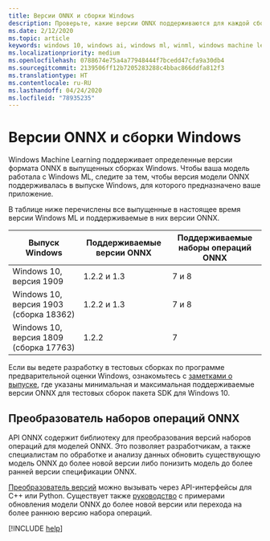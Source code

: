 ```yaml
---
title: Версии ONNX и сборки Windows
description: Проверьте, какие версии ONNX поддерживаются для каждой сборки Windows 10.
ms.date: 2/12/2020
ms.topic: article
keywords: windows 10, windows ai, windows ml, winml, windows machine learning, onnx
ms.localizationpriority: medium
ms.openlocfilehash: 0788674e75a4a77948444f7bcedd47cfa9a30db4
ms.sourcegitcommit: 2139506ff12b7205283288c4bbac866ddfa812f3
ms.translationtype: HT
ms.contentlocale: ru-RU
ms.lasthandoff: 04/24/2020
ms.locfileid: "78935235"
---
```

# <a name="onnx-versions-and-windows-builds"></a>Версии ONNX и сборки Windows

Windows Machine Learning поддерживает определенные версии формата ONNX в выпущенных сборках Windows. Чтобы ваша модель работала с Windows ML, следите за тем, чтобы версия модели ONNX поддерживалась в выпуске Windows, для которого предназначено ваше приложение.

В таблице ниже перечислены все выпущенные в настоящее время версии Windows ML и поддерживаемые в них версии ONNX.

| Выпуск Windows | Поддерживаемые версии ONNX | Поддерживаемые наборы операций ONNX |
|-----------------|-------------------------|-----------------------|
| Windows 10, версия 1909 | 1.2.2 и 1.3 | 7 и 8 |
| Windows 10, версия 1903 (сборка 18362) | 1.2.2 и 1.3 | 7 и 8 |
| Windows 10, версия 1809 (сборка 17763) | 1.2.2 | 7 |

Если вы ведете разработку в тестовых сборках по программе предварительной оценки Windows, ознакомьтесь с [заметками о выпуске](release-notes.md), где указаны минимальная и максимальная поддерживаемые версии ONNX для тестовых сборок пакета SDK для Windows 10.

## <a name="onnx-opset-converter"></a>Преобразователь наборов операций ONNX

API ONNX содержит библиотеку для преобразования версий наборов операций для моделей ONNX. Это позволяет разработчикам, а также специалистам по обработке и анализу данных обновить существующую модель ONNX до более новой версии либо понизить модель до более ранней версии спецификации ONNX.

[Преобразователь версий](https://github.com/onnx/onnx/blob/master/docs/VersionConverter.md) можно вызывать через API-интерфейсы для C++ или Python. Существует также [руководство](https://github.com/onnx/tutorials/blob/master/tutorials/ExportModelFromPyTorchToDifferentONNXOpsetVersions.md) с примерами обновления модели ONNX до более новой версии или перехода на более раннюю версию набора операций.

[!INCLUDE [help](../includes/get-help.md)]
